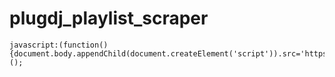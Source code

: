 # plugdj_playlist_scraper

    javascript:(function(){document.body.appendChild(document.createElement('script')).src='https://raw.githubusercontent.com/akeeton/plugdj_playlist_scraper/master/scraper.js';})();
